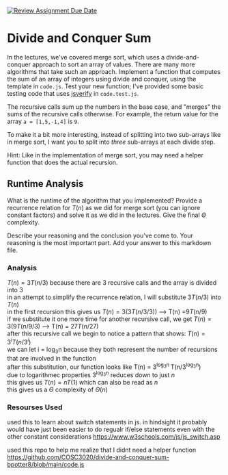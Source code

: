 [![Review Assignment Due Date](https://classroom.github.com/assets/deadline-readme-button-24ddc0f5d75046c5622901739e7c5dd533143b0c8e959d652212380cedb1ea36.svg)](https://classroom.github.com/a/E1vcEWuv)
# Divide and Conquer Sum

In the lectures, we've covered merge sort, which uses a divide-and-conquer
approach to sort an array of values. There are many more algorithms that take
such an approach. Implement a function that computes the sum of an array of
integers using divide and conquer, using the template in `code.js`. Test your
new function; I've provided some basic testing code that uses
[jsverify](https://jsverify.github.io/) in `code.test.js`.

The recursive calls sum up the numbers in the base case, and "merges" the sums
of the recursive calls otherwise. For example, the return value for the array `a
= [1,5,-1,4]` is `9`.

To make it a bit more interesting, instead of splitting into two sub-arrays like
in merge sort, I want you to split into *three* sub-arrays at each divide step.

Hint: Like in the implementation of merge sort, you may need a helper function
that does the actual recursion.

## Runtime Analysis

What is the runtime of the algorithm that you implemented? Provide a recurrence
relation for $T(n)$ as we did for merge sort (you can ignore constant factors)
and solve it as we did in the lectures. Give the final $\Theta$ complexity.

Describe your reasoning and the conclusion you've come to. Your reasoning is the
most important part. Add your answer to this markdown file.

### Analysis

$T(n) = 3T(n/3)$ because there are 3 recursive calls and the array is divided into 3 </br>
in an attempt to simplify the recurrence relation, I will substitute $3T(n/3)$ into $T(n)$</br>
in the first recursion this gives us $T(n) =3(3T(n/3/3))$  -->  T(n) =$9T(n/9)$</br>
if we substitute it one more time for another recursive call, we get $T(n) = 3(9T(n/9/3)$  -->  T(n) = $27T(n/27)$</br>
after this recursive call we begin to notice a pattern that shows: $T(n) = 3^i T(n/3^i)$</br>
we can let i = log<sub>3</sub>n because they both represent the number of recursions that are involved in the function </br>
after this substitution, our function looks like T(n) = 3<sup>log<sub>3</sub>n </sup>T(n/3<sup>log<sub>3</sub>n</sup>) </br>
due to logarithmec properties 3<sup>log<sub>3</sub>n</sup> reduces down to just $n$ </br>
this gives us $T(n) = nT(1)$ which can also be read as $n$ </br>
this gives us a $\Theta$ complexity of $\Theta(n)$


### Resourses Used

used this to learn about switch statements in js. in hindsight it probably would have just been easier to do regualr if/else statements even with the other constant considerations
https://www.w3schools.com/js/js_switch.asp

used this repo to help me realize that I didnt need a helper function
https://github.com/COSC3020/divide-and-conquer-sum-bpotter8/blob/main/code.js
